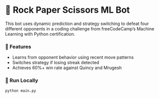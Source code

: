 # 🤖 Rock Paper Scissors ML Bot

This bot uses dynamic prediction and strategy switching to defeat four different opponents in a coding challenge from freeCodeCamp’s Machine Learning with Python certification.

### 🧠 Features
- Learns from opponent behavior using recent move patterns
- Switches strategy if losing streak detected
- Achieves 60%+ win rate against Quincy and Mrugesh

### 🚀 Run Locally
```bash
python main.py
